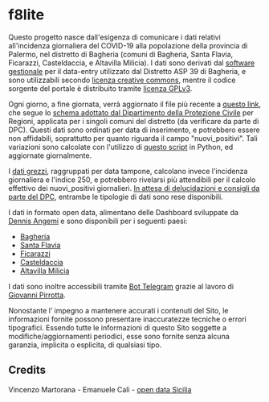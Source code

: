 # f8lite
Questo progetto nasce dall'esigenza di comunicare i dati relativi all'incidenza giornaliera del COVID-19 alla popolazione della provincia di Palermo, nel distretto di Bagheria (comuni di Bagheria, Santa Flavia, Ficarazzi, Casteldaccia, e Altavilla Milicia).
I dati sono derivati dal [software gestionale](https://www.totel.it/portfolio/asp-bagheria) per il data-entry utilizzato dal Distretto ASP 39 di Bagheria, e sono utilizzabili secondo [licenza creative commons](https://creativecommons.org/licenses/by/4.0/deed.it), mentre il codice sorgente del portale è distribuito tramite [licenza GPLv3](https://github.com/gabacode/f8lite/blob/main/LICENSE).

Ogni giorno, a fine giornata, verrà aggiornato il file più recente a [questo link](https://github.com/gabacode/f8lite/blob/main/dati-distretto39/dpc-covid19-ita-pa-39-latest.csv), che segue lo [schema adottato dal Dipartimento della Protezione Civile](https://github.com/pcm-dpc/COVID-19/blob/master/dati-andamento-covid19-italia.md) per Regioni, applicata per i singoli comuni del distretto (da verificare da parte di DPC). Questi dati sono ordinati per data di inserimento, e potrebbero essere non affidabili, soprattutto per quanto riguarda il campo "nuovi_positivi". Tali variazioni sono calcolate con l'utilizzo di [questo script](https://github.com/gabacode/f8lite/blob/main/utilities/json2csv.py) in Python, ed aggiornate giornalmente.

I [dati grezzi](https://github.com/gabacode/f8lite/tree/main/public/datasets), raggruppati per data tampone, calcolano invece l'incidenza giornaliera e l'indice 250, e potrebbero rivelarsi più attendibili per il calcolo effettivo dei nuovi_positivi giornalieri. [In attesa di delucidazioni e consigli da parte del DPC](https://github.com/pcm-dpc/COVID-19/issues/1123), entrambe le tipologie di dati sono rese disponibili.

I dati in formato open data, alimentano delle Dashboard sviluppate da [Dennis Angemi](https://github.com/dennisangemi) e sono disponibili per i seguenti paesi:
* [Bagheria](https://bit.ly/dashboardbagheria)
* [Santa Flavia](https://bit.ly/dashboardsantaflavia)
* [Ficarazzi](https://bit.ly/dashboardficarazzi)
* [Casteldaccia](https://bit.ly/dashboardcasteldaccia)
* [Altavilla Milicia](https://bit.ly/dashboardaltavillamilicia)

I dati sono inoltre accessibili tramite [Bot Telegram](https://t.me/Covid_19_Sicilia_Bot) grazie al lavoro di [Giovanni Pirrotta](https://github.com/gpirrotta).

Nonostante l’ impegno a mantenere accurati i contenuti del Sito, le informazioni fornite possono presentare inaccuratezze tecniche o errori tipografici. Essendo tutte le informazioni di questo Sito soggette a modifiche/aggiornamenti periodici, esse sono fornite senza alcuna garanzia, implicita o esplicita, di qualsiasi tipo.

## Credits

Vincenzo Martorana - Emanuele Calì - [open data Sicilia](http://opendatasicilia.it)
